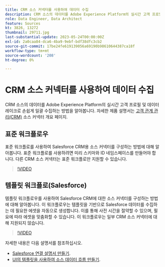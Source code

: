 ```yaml
---
title: CRM 소스 커넥터를 사용하여 데이터 수집
description: CRM 소스의 데이터를 Adobe Experience Platform의 실시간 고객 프로필 및 데이터 레이크로 손쉽게 일괄 수집하는 방법을 알아봅니다.
role: Data Engineer, Data Architect
feature: Sources
kt: 3826, 13272
thumbnail: 29711.jpg
last-substantial-update: 2023-05-24T00:00:00Z
exl-id: 2a0caa84-dca6-4ba9-9ebf-bdf38dfc3cb2
source-git-commit: 17be24fe619139056a69190b98610644387ca18f
workflow-type: tm+mt
source-wordcount: '208'
ht-degree: 0%

---
```


# CRM 소스 커넥터를 사용하여 데이터 수집

CRM 소스의 데이터를 Adobe Experience Platform의 실시간 고객 프로필 및 데이터 레이크로 손쉽게 일괄 수집하는 방법을 알아봅니다. 자세한 제품 설명서는 [고객 관계 관리(CRM)](https://experienceleague.adobe.com/docs/experience-platform/sources/home.html?lang=en#access-control-for-sources-in-data-ingestion) 소스 커넥터 개요 페이지.

## 표준 워크플로우

표준 워크플로를 사용하여 Salesforce CRM용 소스 커넥터를 구성하는 방법에 대해 알아봅니다. 표준 워크플로를 사용하려면 미리 스키마와 ID 네임스페이스를 만들어야 합니다. 다른 CRM 소스 커넥터는 표준 워크플로만 지원할 수 있습니다.

>[!VIDEO](https://video.tv.adobe.com/v/29711?quality=12&learn=on)

## 템플릿 워크플로(Salesforce)

템플릿 워크플로우를 사용하여 Salesforce CRM에 대한 소스 커넥터를 구성하는 방법에 대해 알아봅니다. 이 워크플로우는 템플릿을 기반으로 Salesforce 데이터를 수집하는 데 필요한 에셋을 자동으로 생성합니다. 이를 통해 사전 시간을 절약할 수 있으며, 필요에 따라 에셋을 맞춤화할 수 있습니다. 이 워크플로우는 일부 CRM 소스 커넥터에 대해 지원되지 않습니다.

>[!VIDEO](https://video.tv.adobe.com/v/3419422?quality=12&learn=on)

자세한 내용은 다음 설명서를 참조하십시오.
* [Salesforce 연결 설명서 만들기](https://experienceleague.adobe.com/docs/experience-platform/sources/ui-tutorials/create/crm/salesforce.html).
* [UI의 템플릿을 사용하여 소스 데이터 흐름 만들기](https://experienceleague.adobe.com/docs/experience-platform/sources/ui-tutorials/templates.html#).

